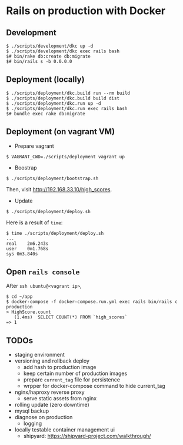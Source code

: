 # Rails on production with Docker

## Development

```
$ ./scripts/development/dkc up -d
$ ./scripts/development/dkc exec rails bash
$# bin/rake db:create db:migrate
$# bin/rails s -b 0.0.0.0
```

## Deployment (locally)

```
$ ./scripts/deployment/dkc.build run --rm build
$ ./scripts/deployment/dkc.build build dist
$ ./scripts/deployment/dkc.run up -d
$ ./scripts/deployment/dkc.run exec rails bash
$# bundle exec rake db:migrate
```

## Deployment (on vagrant VM)

- Prepare vagrant

```
$ VAGRANT_CWD=./scripts/deployment vagrant up
```

- Boostrap

```
$ ./scripts/deployment/bootstrap.sh
```

Then, visit http://192.168.33.10/high_scores.

- Update

```
$ ./scripts/deployment/deploy.sh
```

Here is a result of `time`:

```
$ time ./scripts/deployment/deploy.sh
...
real	2m6.243s
user	0m1.768s
sys	0m3.840s
```

## Open `rails console`

After `ssh ubuntu@<vagrant ip>`,

```
$ cd ~/app
$ docker-compose -f docker-compose.run.yml exec rails bin/rails c production
> HighScore.count
   (1.4ms)  SELECT COUNT(*) FROM `high_scores`
=> 1
```

## TODOs

- staging environment
- versioning and rollback deploy
  - add hash to production image
  - keep certain number of production images
  - prepare `current_tag` file for persistence
  - wrpper for docker-compose command to hide current_tag
- nginx/haproxy reverse proxy
  - serve static assets from nginx
- rolling update (zero downtime)
- mysql backup
- diagnose on production
  - logging
- locally testable container management ui
  - shipyard: https://shipyard-project.com/walkthrough/
